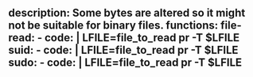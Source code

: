 description: Some bytes are altered so it might not be suitable for binary files.
functions:
  file-read:
    - code: |
        LFILE=file_to_read
        pr -T $LFILE
  suid:
    - code: |
        LFILE=file_to_read
        pr -T $LFILE
  sudo:
    - code: |
        LFILE=file_to_read
        pr -T $LFILE
---
